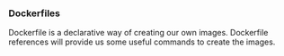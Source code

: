 ### Dockerfiles

Dockerfile is a declarative way of creating our own images. Dockerfile references will provide us some useful commands to create the images.